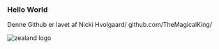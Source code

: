 ### Hello World

Denne Github er lavet af Nicki Hvolgaard/ github.com/TheMagicalKing/

![zealand logo](http://www.zealand.dk/wp-content/uploads/2019/01/Zealand_logo_black_RGB_1600px_72dpi.png)

